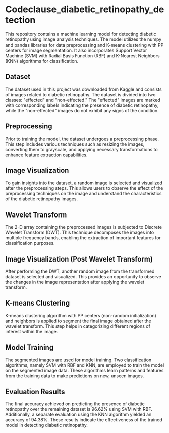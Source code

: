 # Codeclause_diabetic_retinopathy_detection
This repository contains a machine learning model for detecting diabetic retinopathy using image analysis techniques. The model utilizes the numpy and pandas libraries for data preprocessing and K-means clustering with PP centers for image segmentation. It also incorporates Support Vector Machine (SVM) with Radial Basis Function (RBF) and K-Nearest Neighbors (KNN) algorithms for classification.
## Dataset
The dataset used in this project was downloaded from Kaggle and consists of images related to diabetic retinopathy. The dataset is divided into two classes: "effected" and "non-effected." The "effected" images are marked with corresponding labels indicating the presence of diabetic retinopathy, while the "non-effected" images do not exhibit any signs of the condition.

## Preprocessing
Prior to training the model, the dataset undergoes a preprocessing phase. This step includes various techniques such as resizing the images, converting them to grayscale, and applying necessary transformations to enhance feature extraction capabilities.

## Image Visualization
To gain insights into the dataset, a random image is selected and visualized after the preprocessing steps. This allows users to observe the effect of the preprocessing techniques on the image and understand the characteristics of the diabetic retinopathy images.

## Wavelet Transform
The 2-D array containing the preprocessed images is subjected to Discrete Wavelet Transform (DWT). This technique decomposes the images into multiple frequency bands, enabling the extraction of important features for classification purposes.

## Image Visualization (Post Wavelet Transform)
After performing the DWT, another random image from the transformed dataset is selected and visualized. This provides an opportunity to observe the changes in the image representation after applying the wavelet transform.

## K-means Clustering
K-means clustering algorithm with PP centers (non-random initialization) and neighbors is applied to segment the final image obtained after the wavelet transform. This step helps in categorizing different regions of interest within the image.

## Model Training
The segmented images are used for model training. Two classification algorithms, namely SVM with RBF and KNN, are employed to train the model on the segmented image data. These algorithms learn patterns and features from the training data to make predictions on new, unseen images.

## Evaluation Results
The final accuracy achieved on predicting the presence of diabetic retinopathy over the remaining dataset is 96.62% using SVM with RBF. Additionally, a separate evaluation using the KNN algorithm yielded an accuracy of 94.38%. These results indicate the effectiveness of the trained model in detecting diabetic retinopathy.
